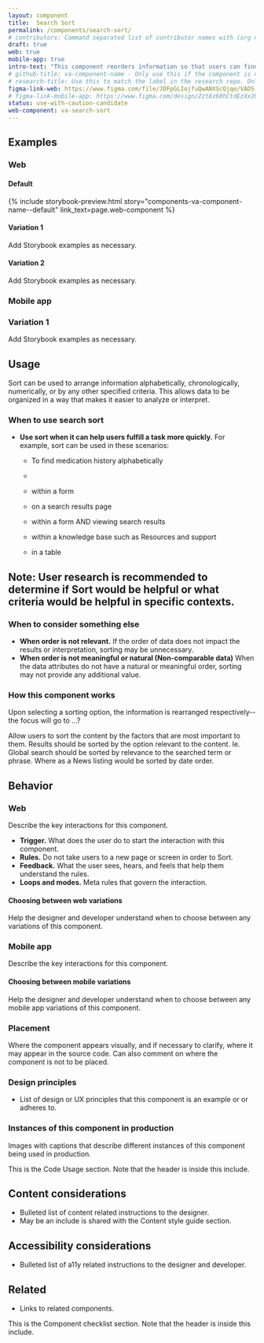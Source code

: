 ```yaml
---
layout: component
title:  Search Sort
permalink: /components/search-sort/
# contributors: Command separated list of contributor names with (org name) following, if applicable
draft: true
web: true
mobile-app: true
intro-text: "This component reorders information so that users can find relevant information quickly and easily. "
# github-title: va-component-name - Only use this if the component is not actually a web component and thus just needs a label that matches that format.
# research-title: Use this to match the label in the research repo. Only use if web-component does not match the label.
figma-link-web: https://www.figma.com/file/JDFpGLIojfuQwANXScQjqe/VADS-Component-Examples?type=design&node-id=0%3A1&mode=design&t=3RlM8TiFaDLH4OAE-1
# figma-link-mobile-app: https://www.figma.com/design/Zzt8z60hCtdEzXx2GFWghH/VA-Mobile---Component-Library?node-id=224-314
status: use-with-caution-candidate
web-component: va-search-sort
---
```


## Examples

 <!--  Use tabs to consolidate examples if you have both web and mobile app examples. See the buttons component page for an example -->

### Web

#### Default

{% include storybook-preview.html story="components-va-component-name--default" link_text=page.web-component %}

#### Variation 1

Add Storybook examples as necessary.

#### Variation 2

Add Storybook examples as necessary.

### Mobile app

### Variation 1

Add Storybook examples as necessary.

## Usage

Sort can be used to arrange information alphabetically, chronologically, numerically, or by any other specified criteria. This allows data to be organized in a way that makes it easier to analyze or interpret. 

### When to use search sort

* **Use sort when it can help users fulfill a task more quickly.** For example, sort can be used in these scenarios: 
    - To find medication history alphabetically
    - 
    
    - within a form
    - on a search results page
    - within a form AND viewing search results
    - within a knowledge base such as Resources and support
    - in a table

**Note:** User research is recommended to determine if Sort would be helpful or what criteria would be helpful in specific contexts.
- 
<!--* **In this task.** Sort can be used to reorder information in the following:
    - Medications
    - Appointments
    - Secure messages
    - Claims
    - History -->

### When to consider something else

* **When order is not relevant.** If the order of data does not impact the results or interpretation, sorting may be unnecessary.
* **When order is not meaningful or natural (Non-comparable data)** When the data attributes do not have a natural or meaningful order, sorting may not provide any additional value.

<!--Explain which scenarios or user context where this component is not, or should not, be used.
* **Not for these tasks.** Explain the user tasks where this component is not, or should not, be used.
* **Use this instead.** Explain when another component should be used instead.-->

### How this component works
Upon selecting a sorting option, the information is rearranged respectively--the focus will go to ...?

<!--Details the design decisions inherent to the component.-->

Allow users to sort the content by the factors that are most important to them. Results should be sorted by the option relevant to the content. Ie. Global search should be sorted by relevance to the searched term or phrase. Where as a News listing would be sorted by date order.


## Behavior

### Web

Describe the key interactions for this component.

* **Trigger.** What does the user do to start the interaction with this component. 
* **Rules.** Do not take users to a new page or screen in order to Sort.
* **Feedback.** What the user sees, hears, and feels that help them understand the rules.
* **Loops and modes.** Meta rules that govern the interaction.

#### Choosing between web variations

Help the designer and developer understand when to choose between any variations of this component.

### Mobile app

Describe the key interactions for this component.

#### Choosing between mobile variations

Help the designer and developer understand when to choose between any mobile app variations of this component.

### Placement

Where the component appears visually, and if necessary to clarify, where it may appear in the source code. Can also comment on where the component is not to be placed.

### Design principles

* List of design or UX principles that this component is an example or or adheres to.

### Instances of this component in production

Images with captions that describe different instances of this component being used in production.

<!-- include component-example.html alt="Explain what is in the image." file="/images/components/component-name/filename.png" caption="Describe what this example image is depicting." --> 

This is the Code Usage section. Note that the header is inside this include.
<!-- include component-docs.html component_name=page.web-component  -->

## Content considerations

* Bulleted list of content related instructions to the designer.
* May be an include is shared with the Content style guide section.

## Accessibility considerations

* Bulleted list of a11y related instructions to the designer and developer.

## Related

* Links to related components.

This is the Component checklist section. Note that the header is inside this include.
<!-- include _component-checklist.html component_name=page.web-component -->